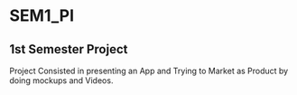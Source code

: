 # SEM1_PI

## 1st Semester Project

Project Consisted in presenting an App and Trying to Market as Product by doing mockups and Videos.

